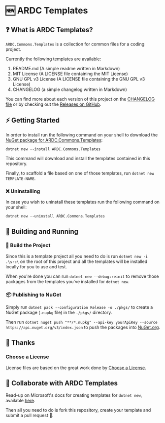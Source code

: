 # 🆕 ARDC Templates

## ❓ What is ARDC Templates?

`ARDC.Commons.Templates` is a collection for common files for a coding project.

Currently the following templates are available:

1. README.md (A simple readme written in Markdown)
2. MIT License (A LICENSE file containing the MIT License)
3. GNU GPL v3 License (A LICENSE file containing the GNU GPL v3 License)
4. CHANGELOG (a simple changelog written in Markdown)

You can find more about each version of this project on the [CHANGELOG file](./CHANGELOG.md) or by checking out the [Releases on GitHub](https://github.com/rodolphocastro/ardc-dotnet-templates/releases).

## ⚡ Getting Started

In order to install run the following command on your shell to download the [NuGet package for ARDC.Commons.Templates](https://www.nuget.org/packages/ARDC.Commons.Templates/):

```
dotnet new --install ARDC.Commons.Templates
```

This command will download and install the templates contained in this repository.

Finally, to scaffold a file based on one of those templates, run `dotnet new TEMPLATE-NAME`.

### ❌ Uninstalling

In case you wish to uninstall these templates run the following command on your shell:

```
dotnet new --uninstall ARDC.Commons.Templates
```

## 🔧 Building and Running

### 🔨 Build the Project

Since this is a template project all you need to do is run `dotnet new -i .\src\` on the root of this project and all the templates will be installed locally for you to use and test.

When you're done you can run `dotnet new --debug:reinit` to remove those packages from the templates you've installed for `dotnet new`.

### 📦 Publishing to NuGet

Simply run `dotnet pack --configuration Release -o ./pkgs/` to create a NuGet package (`.nupkg` file) in the `./pkgs/` directory.

Then run `dotnet nuget push "**/*.nupkg" --api-key yourApiKey --source https://api.nuget.org/v3/index.json` to push the packages into [NuGet.org](https://www.nuget.org/).

## 🙏 Thanks

### Choose a License

License files are based on the great work done by [Choose a License](https://choosealicense.com/).

## 🤝 Collaborate with ARDC Templates

Read-up on Microsoft's docs for creating templates for `dotnet new`, available [here](https://docs.microsoft.com/en-us/dotnet/core/tools/custom-templates).

Then all you need to do is fork this repository, create your template and submit a pull request 🙂.